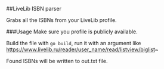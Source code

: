 ##LiveLib ISBN parser

Grabs all the ISBNs from your LiveLib profile.

###Usage
Make sure you profile is publicly available.

Build the file with `go build`, run it with an argument like https://www.livelib.ru/reader/user_name/read/listview/biglist~

Found ISBNs will be written to out.txt file. 